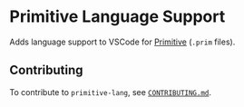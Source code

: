 # Primitive Language Support

Adds language support to VSCode for [Primitive](https://github.com/colinking/primitive) (`.prim` files).

<!-- It can be installed through the [VSCode marketplace here](https://google.com). -->

<!--

## Features

Describe specific features of your extension including screenshots of your extension in action. Image paths are relative to this README file.

For example if there is an image subfolder under your extension project workspace:

\!\[feature X\]\(images/feature-x.png\)

> Tip: Many popular extensions utilize animations. This is an excellent way to show off your extension! We recommend short, focused animations that are easy to follow.

* To add features such as intellisense, hovers and validators check out the VS Code extenders documentation at https://code.visualstudio.com/docs

-->

## Contributing

To contribute to `primitive-lang`, see [`CONTRIBUTING.md`](./.github/CONTRIBUTING.md).
